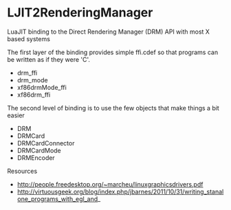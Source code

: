 # LJIT2RenderingManager
LuaJIT binding to the Direct Rendering Manager (DRM) API with most X based systems

The first layer of the binding provides simple ffi.cdef so that programs can be written 
as if they were 'C'.
* drm_ffi
* drm_mode
* xf86drmMode_ffi
* xf86drm_ffi


The second level of binding is to use the few objects that make things a bit easier
* DRM
* DRMCard
* DRMCardConnector
* DRMCardMode
* DRMEncoder

Resources
* http://people.freedesktop.org/~marcheu/linuxgraphicsdrivers.pdf
* http://virtuousgeek.org/blog/index.php/jbarnes/2011/10/31/writing_stanalone_programs_with_egl_and_

